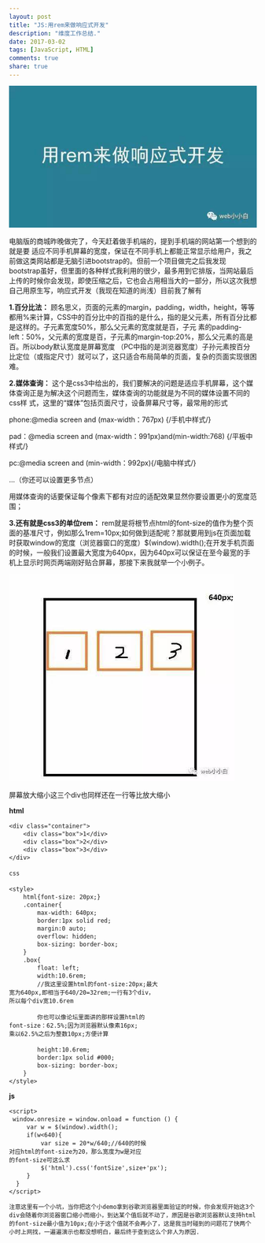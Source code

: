 ```yaml
---
layout: post
title: "JS:用rem来做响应式开发"
description: "维度工作总结."
date: 2017-03-02
tags: [JavaScript, HTML]
comments: true
share: true
---
```


![图片描述][1]

电脑版的商城昨晚做完了，今天赶着做手机端的，提到手机端的网站第一个想到的就是要 适应不同手机屏幕的宽度，保证在不同手机上都能正常显示给用户，我之前做这类网站都是无脑引进bootstrap的。但前一个项目做完之后我发现bootstrap虽好，但里面的各种样式我利用的很少，最多用到它排版，当网站最后上传的时候你会发现，即使压缩之后，它也会占用相当大的一部分，所以这次我想自己用原生写，响应式开发（我现在知道的尚浅）目前我了解有

**1.百分比法：**
顾名思义，页面的元素的margin，padding，width，height，等等都用%来计算，CSS中的百分比中的百指的是什么，指的是父元素，所有百分比都是这样的。子元素宽度50%，那么父元素的宽度就是百，子元 素的padding-left：50%，父元素的宽度是百，子元素的margin-top:20%，那么父元素的高是百。所以body默认宽度是屏幕宽度 （PC中指的是浏览器宽度）子孙元素按百分比定位（或指定尺寸）就可以了，这只适合布局简单的页面，复杂的页面实现很困难。

**2.媒体查询：**
这个是css3中给出的，我们要解决的问题是适应手机屏幕，这个媒体查询正是为解决这个问题而生，媒体查询的功能就是为不同的媒体设置不同的css样 式，这里的“媒体”包括页面尺寸，设备屏幕尺寸等，最常用的形式

phone:@media screen and (max-width：767px) {/手机中样式/}

pad：@media screen and (max-width：991px)and(min-width:768) {/平板中样式/}

pc:@media screen and (min-width：992px){/电脑中样式/}

...（你还可以设置更多节点）

用媒体查询的话要保证每个像素下都有对应的适配效果显然你要设置更小的宽度范围；

**3.还有就是css3的单位rem：**
rem就是将根节点html的font-size的值作为整个页面的基准尺寸，例如<html style="font-size:10px">那么1rem=10px;如何做到适配呢？那就要用到js在页面加载时获取window的宽度（浏览器窗口的宽度）$(window).width();在开发手机页面的时候，一般我们设置最大宽度为640px，因为640px可以保证在至今最宽的手机上显示时网页两端刚好贴合屏幕，那接下来我就举一个小例子。

![图片描述][2]

屏幕放大缩小这三个div也同样还在一行等比放大缩小

**html**

```
<div class="container">
    <div class="box">1</div>
    <div class="box">2</div>
    <div class="box">3</div>
</div>

css

<style>
    html{font-size: 20px;}
    .container{
        max-width: 640px;
        border:1px solid red;
        margin:0 auto;
        overflow: hidden;
        box-sizing: border-box;
    }
    .box{
        float: left;
        width:10.6rem;
        //我这里设置html的font-size:20px;最大
宽为640px,即相当于640/20=32rem;一行有3个div，
所以每个div宽10.6rem

        你也可以像论坛里面讲的那样设置html的
font-size：62.5%;因为浏览器默认像素16px;
乘以62.5%之后为整数10px;方便计算

        height:10.6rem;
        border:1px solid #000;
        box-sizing: border-box;
    }
</style>
```
**js**

```
<script>
 window.onresize = window.onload = function () {
     var w = $(window).width();
     if(w<640){
         var size = 20*w/640;//640的时候
对应html的font-size为20，那么宽度为w是对应
的font-size可这么求
         $('html').css('fontSize',size+'px');
     }
  }
</script>
```

    注意这里有一个小坑，当你把这个小demo拿到谷歌浏览器里面验证的时候，你会发现开始这3个div会随着你浏览器窗口缩小而缩小，到达某个值后就不动了，原因是谷歌浏览器默认支持html的font-size最小值为10px;在小于这个值就不会再小了，这是我当时碰到的问题花了快两个小时上网找，一遍遍演示也都没想明白，最后终于查到这么个非人为原因.
  [1]: /images/20170302/1.jpg
  [2]: /images/20170302/2.jpg
